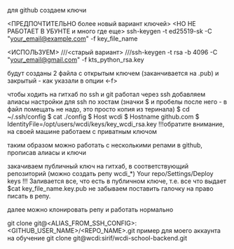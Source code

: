 для github
создаем ключи

<ПРЕДПОЧТИТЕЛЬНО более новый вариант ключей>
<НО НЕ РАБОТАЕТ В УБУНТЕ и много где еще>
ssh-keygen -t ed25519-sk -C "your_email@example.com" -f key_file_name

<ИСПОЛЬЗУЕМ>
///<старый вариант>
///ssh-keygen -t rsa -b 4096 -C "your_email@gmail.com" -f kts_python_rsa.key

будут созданы 2 файла
с открытым ключем (заканчивается на .pub)
и закрытый - как указали в опции <-f>

чтобы ходить на гитхаб по ssh и git работал через ssh добавляем алиасы
настройки для ssh по хостам 
(значки $ и пробелы после него -  в файл помещать не надо, это просто копия из теринала)
$ cd ~/.ssh/config
$ cat ./config 
$ Host wcdi
$     Hostname github.com
$     IdentityFile=/opt/users/wcdi/keys/key_wcdi_rsa.key
!!!обратите внимание, на своей машине работаем с приватным ключом

таким образом можно работать с несколькими репами в github, прописав алиасы и ключи


закачиваем публичный ключ на гитхаб, в соответствующий репозиторий (можно создать репу wcdi_*)
Your repo/Settings/Deploy keys
!!! Заливается все, что есть в публичном ключе, т.е. все что выдает 
$cat key_file_name.key.pub
не забываем поставить галочку на право писать в репу.


далее можно клонировать репу и работать нормально

git clone git@<ALIAS_FROM_SSH_CONFIG>:<GITHUB_USER_NAME>/<REPO_NAME>.git
пример для моего аккаунта на обучение
git clone git@wcdi:sirif/wcdi-school-backend.git
